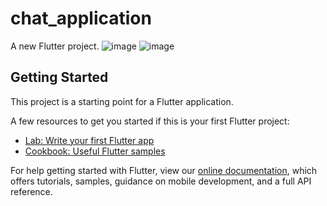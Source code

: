# chat_application

A new Flutter project.
![image](https://user-images.githubusercontent.com/84663829/158623229-f854dba1-7402-47da-acc1-f6fb16ba3fe9.png)
![image](https://user-images.githubusercontent.com/84663829/158623339-be8c7770-2b2e-4eae-a0bf-9a0b91dea313.png)


## Getting Started

This project is a starting point for a Flutter application.

A few resources to get you started if this is your first Flutter project:

- [Lab: Write your first Flutter app](https://flutter.dev/docs/get-started/codelab)
- [Cookbook: Useful Flutter samples](https://flutter.dev/docs/cookbook)

For help getting started with Flutter, view our
[online documentation](https://flutter.dev/docs), which offers tutorials,
samples, guidance on mobile development, and a full API reference.
